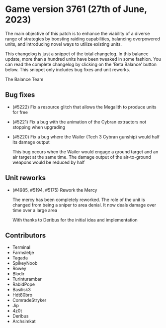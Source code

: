 # Game version 3761 (27th of June, 2023)


The main objective of this patch is to enhance the viability of a diverse range of strategies by 
boosting raiding capabilities, balancing overpowered units, and introducing novel ways to utilize 
existing units.

This changelog is just a snippet of the total changelog. In this balance update, more than a hundred
units have been tweaked in some fashion. You can read the complete changelog by clicking on the 'Beta
Balance' button below. This snippet only includes bug fixes and unit reworks.

The Balance Team

## Bug fixes

- (#5222) Fix a resource glitch that allows the Megalith to produce units for free

- (#5221) Fix a bug with the animation of the Cybran extractors not stopping when upgrading

- (#5220) Fix a bug where the Wailer (Tech 3 Cybran gunship) would half its damage output

  This bug occurs when the Wailer would engage a ground target and an air target at the same time. The 
  damage output of the air-to-ground weapons would be reduced by half

## Unit reworks

- (#4985, #5194, #5175) Rework the Mercy

  The mercy has been completely reworked. The role of the unit is changed from being a sniper to area 
  denial. It now deals damage over time over a large area

  With thanks to Deribus for the initial idea and implementation

## Contributors

- Terminal
- Farmsletje
- Tagada
- SpikeyNoob
- Rowey
- Blodir
- Turinturambar
- RabidPope
- Basilisk3
- Hdt80bro
- ComradeStryker
- Jip
- 4z0t
- Deribus
- Archsimkat
